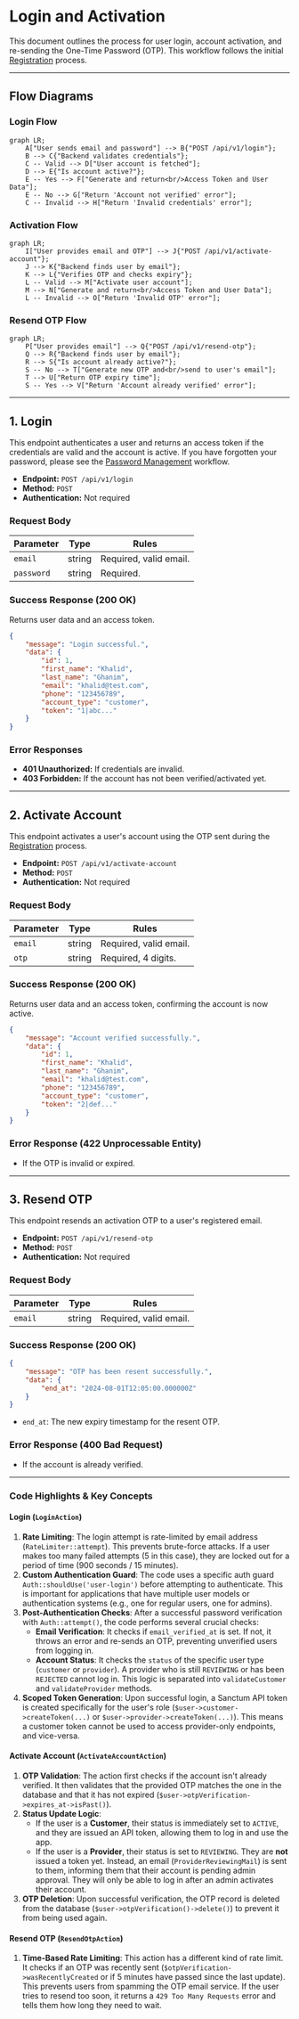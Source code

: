 # Login and Activation

This document outlines the process for user login, account activation, and re-sending the One-Time Password (OTP). This workflow follows the initial [Registration](./registration) process.

---

## Flow Diagrams

### Login Flow
```mermaid
graph LR;
    A["User sends email and password"] --> B{"POST /api/v1/login"};
    B --> C{"Backend validates credentials"};
    C -- Valid --> D["User account is fetched"];
    D --> E{"Is account active?"};
    E -- Yes --> F["Generate and return<br/>Access Token and User Data"];
    E -- No --> G["Return 'Account not verified' error"];
    C -- Invalid --> H["Return 'Invalid credentials' error"];
```

### Activation Flow
```mermaid
graph LR;
    I["User provides email and OTP"] --> J{"POST /api/v1/activate-account"};
    J --> K{"Backend finds user by email"};
    K --> L{"Verifies OTP and checks expiry"};
    L -- Valid --> M["Activate user account"];
    M --> N["Generate and return<br/>Access Token and User Data"];
    L -- Invalid --> O["Return 'Invalid OTP' error"];
```

### Resend OTP Flow
```mermaid
graph LR;
    P["User provides email"] --> Q{"POST /api/v1/resend-otp"};
    Q --> R{"Backend finds user by email"};
    R --> S{"Is account already active?"};
    S -- No --> T["Generate new OTP and<br/>send to user's email"];
    T --> U["Return OTP expiry time"];
    S -- Yes --> V["Return 'Account already verified' error"];
```

---

## 1. Login

This endpoint authenticates a user and returns an access token if the credentials are valid and the account is active. If you have forgotten your password, please see the [Password Management](./password-management) workflow.

-   **Endpoint:** `POST /api/v1/login`
-   **Method:** `POST`
-   **Authentication:** Not required

### Request Body

| Parameter  | Type   | Rules             |
| ---------- | ------ | ----------------- |
| `email`    | string | Required, valid email. |
| `password` | string | Required.         |

### Success Response (200 OK)

Returns user data and an access token.
```json
{
    "message": "Login successful.",
    "data": {
        "id": 1,
        "first_name": "Khalid",
        "last_name": "Ghanim",
        "email": "khalid@test.com",
        "phone": "123456789",
        "account_type": "customer",
        "token": "1|abc..."
    }
}
```

### Error Responses
- **401 Unauthorized:** If credentials are invalid.
- **403 Forbidden:** If the account has not been verified/activated yet.


---

## 2. Activate Account

This endpoint activates a user's account using the OTP sent during the [Registration](./registration) process.

-   **Endpoint:** `POST /api/v1/activate-account`
-   **Method:** `POST`
-   **Authentication:** Not required

### Request Body

| Parameter | Type   | Rules                  |
| --------- | ------ | ---------------------- |
| `email`   | string | Required, valid email. |
| `otp`     | string | Required, 4 digits.    |

### Success Response (200 OK)

Returns user data and an access token, confirming the account is now active.
```json
{
    "message": "Account verified successfully.",
    "data": {
        "id": 1,
        "first_name": "Khalid",
        "last_name": "Ghanim",
        "email": "khalid@test.com",
        "phone": "123456789",
        "account_type": "customer",
        "token": "2|def..."
    }
}
```

### Error Response (422 Unprocessable Entity)
- If the OTP is invalid or expired.


---

## 3. Resend OTP

This endpoint resends an activation OTP to a user's registered email.

-   **Endpoint:** `POST /api/v1/resend-otp`
-   **Method:** `POST`
-   **Authentication:** Not required

### Request Body

| Parameter | Type   | Rules                  |
| --------- | ------ | ---------------------- |
| `email`   | string | Required, valid email. |

### Success Response (200 OK)

```json
{
    "message": "OTP has been resent successfully.",
    "data": {
        "end_at": "2024-08-01T12:05:00.000000Z"
    }
}
```
- `end_at`: The new expiry timestamp for the resent OTP.

### Error Response (400 Bad Request)
- If the account is already verified.

---

### Code Highlights & Key Concepts

#### Login (`LoginAction`)

1.  **Rate Limiting**: The login attempt is rate-limited by email address (`RateLimiter::attempt`). This prevents brute-force attacks. If a user makes too many failed attempts (5 in this case), they are locked out for a period of time (900 seconds / 15 minutes).
2.  **Custom Authentication Guard**: The code uses a specific auth guard `Auth::shouldUse('user-login')` before attempting to authenticate. This is important for applications that have multiple user models or authentication systems (e.g., one for regular users, one for admins).
3.  **Post-Authentication Checks**: After a successful password verification with `Auth::attempt()`, the code performs several crucial checks:
    *   **Email Verification**: It checks if `email_verified_at` is set. If not, it throws an error and re-sends an OTP, preventing unverified users from logging in.
    *   **Account Status**: It checks the `status` of the specific user type (`customer` or `provider`). A provider who is still `REVIEWING` or has been `REJECTED` cannot log in. This logic is separated into `validateCustomer` and `validateProvider` methods.
4.  **Scoped Token Generation**: Upon successful login, a Sanctum API token is created specifically for the user's role (`$user->customer->createToken(...)` or `$user->provider->createToken(...)`). This means a customer token cannot be used to access provider-only endpoints, and vice-versa.

#### Activate Account (`ActivateAccountAction`)

1.  **OTP Validation**: The action first checks if the account isn't already verified. It then validates that the provided OTP matches the one in the database and that it has not expired (`$user->otpVerification->expires_at->isPast()`).
2.  **Status Update Logic**:
    *   If the user is a **Customer**, their status is immediately set to `ACTIVE`, and they are issued an API token, allowing them to log in and use the app.
    *   If the user is a **Provider**, their status is set to `REVIEWING`. They are **not** issued a token yet. Instead, an email (`ProviderReviewingMail`) is sent to them, informing them that their account is pending admin approval. They will only be able to log in after an admin activates their account.
3.  **OTP Deletion**: Upon successful verification, the OTP record is deleted from the database (`$user->otpVerification()->delete()`) to prevent it from being used again.

#### Resend OTP (`ResendOtpAction`)

1.  **Time-Based Rate Limiting**: This action has a different kind of rate limit. It checks if an OTP was recently sent (`$otpVerification->wasRecentlyCreated` or if 5 minutes have passed since the last update). This prevents users from spamming the OTP email service. If the user tries to resend too soon, it returns a `429 Too Many Requests` error and tells them how long they need to wait.
